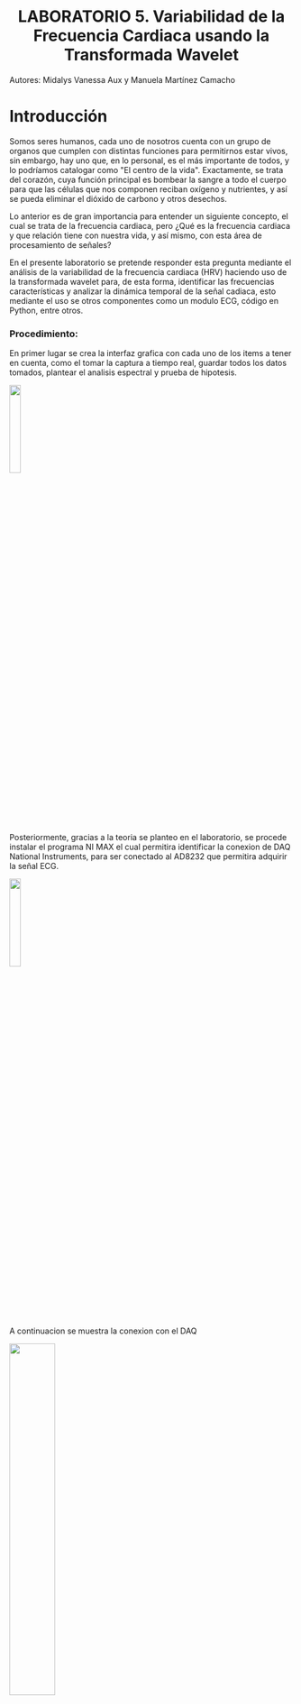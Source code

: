 <h1 align="center"> LABORATORIO 5. Variabilidad de la Frecuencia Cardiaca usando la Transformada Wavelet </h1>

Autores: Midalys Vanessa Aux y Manuela Martínez Camacho

# Introducción
Somos seres humanos, cada uno de nosotros cuenta con un grupo de organos que cumplen con distintas funciones para permitirnos estar vivos, sin embargo, hay uno que, en lo personal, es el más importante de todos, y lo podríamos catalogar como "El centro de la vida". Exactamente, se trata del corazón, cuya función principal es bombear la sangre a todo el cuerpo para que las células que nos componen reciban oxígeno y nutrientes, y así se pueda eliminar el dióxido de carbono y otros desechos.

Lo anterior es de gran importancia para entender un siguiente concepto, el cual se trata de la frecuencia cardiaca, pero ¿Qué es la frecuencia cardiaca y que relación tiene con nuestra vida, y así mismo, con esta área de procesamiento de señales?

En el presente laboratorio se pretende responder esta pregunta mediante el análisis de la variabilidad de la frecuencia cardiaca (HRV) haciendo uso de la transformada wavelet para, de esta forma, identificar las frecuencias características y analizar la dinámica temporal de la señal cadiaca, esto mediante el uso se otros componentes como un modulo ECG, código en Python, entre otros.

### Procedimiento:

En primer lugar se crea la interfaz grafica con cada uno de los items a tener en cuenta, como el tomar la captura a tiempo real, guardar todos los datos tomados, plantear el analisis espectral y prueba de hipotesis.

<img src="https://github.com/Mida2304/LABORATORIO5/blob/main/interfaz.png?raw=true" width="20%" />


Posteriormente, gracias a la teoria se planteo en el laboratorio, se procede instalar el programa NI MAX el cual permitira identificar la conexion de DAQ National Instruments, para ser conectado al AD8232 que permitira adquirir la señal ECG.

<img src="https://github.com/Mida2304/LABORATORIO5/blob/main/conexion.jpg?raw=true" width="20%" />

A continuacion se muestra la conexion con el DAQ

<img src="https://github.com/Mida2304/LABORATORIO5/blob/main/daq.jpg?raw=true" width="40%" />

Posteriormente se realiza la prueba de aquisiscion de datos:

<img src="https://github.com/Mida2304/LABORATORIO5/blob/main/adquisicion.jpg?raw=true" width="40%" />

### Conceptos para tener en cuenta:
En este siguiente ítem se encuentran los conceptos que se deben tener en cuenta para poder entender de forma más adecuada el presente laboratorio.
##### • [^1^] Frecuencia cardiaca (HRV): 
La frecuencia cardiaca se refiere al número de veces que el corazón late por minuto (gracias a ello estamos vivos). Esta es una medida clave del funcionamiento del sistema cardiovascular. Se expresar en latidos por minuto (lpm), y su valor normal en reposo debe ser entre los 60 y 100 lpm.

Esta medida puede variar según la edad y sirve como un indicador del estado de salud del corazón y del sistema cardiovascular. Por ejemplo, un corazón sano late de manera eficiente para poder bombear la sangre necesaria para el cuerpo, sin embargo, una frecuencia alta o baja puede indicar problemas cardíacos o desequilibrios del organismos. Así mismo, personas como los atletas suelen poseer una frecuencia cardíaca en reposo más baja, lo cual muestra que su corazón es mucho más eficiente, aunque una frecuencia alta indica que existe una falta de condición física o estrés corporal. Estos y muchos más indicadores se pueden divisar al obtener la frecuencia cardíaca, y de igual forma, es mucho más valiosa al momento en que se analiza, como se hará en este presente.
[^1^]:Edward R. Laskowski, M. D. (2022, October 8). Dos maneras fáciles y precisas de Medir Tu Frecuencia Cardíaca. Mayo Clinic. https://www.mayoclinic.org/es/healthy-lifestyle/fitness/expert-answers/heart-rate/faq-20057979 

##### • [^2^] Señal de frecuencia cardiaca: 
La señal de frecuencia cardiaca es una representación eléctrica o digital del ritmo de los latidos del corazón a lo largo del tiempo, esta es la señal que se va a proceder a análizar. Se obtiene mediante sensores que detectan cada latidos y generan una señal que puede ser analizada o visualizada.

Existen dos formas comunes de esta señal: Electrocardiograma (ECG) y Señal de pulsaciones (PPG). Para esta práctica, se tiene el ECG, el cual mide la actividad eléctrica del corazón, y esta muestra ondas que representan cómo se activan las distintas partes del corazón en cada latido. Como se mencionó anteriormente, se usa en hospitales y equipos médicos para detectar algún tipo de patología como lo pueden ser arritmias, infartos, entre otros.
[^2^]: Heart rate signal. Heart Rate Signal - an overview | ScienceDirect Topics. (n.d.). https://www.sciencedirect.com/topics/computer-science/heart-rate-signal 

##### • [^3^] Transformada Wavelet: 
Esta es una técnica matemática que nos permite analizar señales en el tiempo y en la frecuencia al mismo tiempo. Es de gran utilidad para poder estudiar señales que cambian a lo largo del tiempo, como la señal de frecuencia cardíaca, lo cual no lo puede hacerr la transformada de Fouriere tradicional.

El procedimiento que esta requiere es tener una señal, escoger entre los distintos tipos de Wavelets que se tienen (como Haar, Daubechies, Morlet, etc), interpretar la señal eliminando el ruido y detectando los picos o eventos (como los latidos cardíacos anómalos), y esta puede ser visible haciendo uso de un software como lo es en este caso Python.
[^3^]: Transformada wavelet. acervo para el mejoramiento del aprendizaje de alumnos de ingeniera en Inteligencia Artificial. (n.d.). https://virtual.cuautitlan.unam.mx/intar/?page_id=1108  

Para el procedimiento anterior se tienen que tomar en cuenta las siguientes librerias:
##### - sys: Interactuar con sistema operativo de la interfaz.
##### - csv: Sirve para leer y escribir archivos en formatos CSV.
##### - PyQt6: Libreria empelada para la creación de la interfaz grafica, botones, ventanas y muestra de la adquisicion de los datos.
##### - numpy: Para la realización de calculos numericos, estadistica, algebra y arreglos. 
##### - pyqtgraph: Para graficar datos dentro de la interfaz en tiempo real.
##### - nidaqmx: libreria empleada para controlar dispositivos de adquisición de National Instruments NI DAQ, leyendo directamente la señal EMG de la targeta de adquisicion (en el caso del presente, se empleo un AD8232).
##### - AcquisitionType: Para especificar el tipo de adquisicion de datos (lectura continua o captura puntual).
##### - butter, filtfilt, iirnotch: Crea un filtro Butterworth sin cambiar la fase y un filtro rechaza banda para eliminar el ruido de 50 a 60 Hz, filtrando y suavizando la señal.

<img src="https://github.com/Mida2304/LABORATORIO5/blob/main/librerias.png?raw=true" width="20%" />

Posteriormente, se crea la adquisicion de datos a tiempo real con DAQ y utilizando el boton iniciar captura se procede a visualizar los datos de la señal ECG a tiempo real.

<img src="https://github.com/Mida2304/LABORATORIO5/blob/main/iniciar.png?raw=true" width="20%" />
En la anterior parte de codigo se puede visualizar su estructura tanto par iniciar como para detener dado que debemos tener un tiempo de toma de la muestra de 5 minutos o 300 s

Seguidamente, una vez obtenida la señal a tiempo real, se utiliza el boton "guardar cvs" ara que los datos obtenidos en tiempo real sean guardados en este tipo de archivo y el boton "cargar cvs" para cargar los datos en pantalla y hacer su respectivo analisis.

<img src="https://github.com/Mida2304/LABORATORIO5/blob/main/se%C3%B1al.png?raw=true" width="20%" />

Con esta parte obtenida se procede a implementar un sistema de filtrado, gracias a la literatura, se aplicara un filtro IIR y buterwort para que la señal de la frecuencia cardiaca salga con menos interferencia:

<img src="https://github.com/Mida2304/LABORATORIO5/blob/main/filtro%2B.png?raw=true" width="20%" />

Posteriormente, se identifican los picos R de toda la señal...

<img src="https://github.com/Mida2304/LABORATORIO5/blob/main/picos.png?raw=true" width="20%" />

A continuación se calcula los intervalos R-R para la obtencion de una nueva señal

# Requisitos
- Contar con Python 3.9.0 instalado.
- Contar con señal internet.
- Instalar las librerías necesarias instaladas para ejecutar el código correctamente.
- Contar con conocimiento sobre programacion en Python.
- Contar con un AD8232
- Instalar IN MAX
- Tener conocimientos sobre el funcionamiento de DAQ
  
  
# Usar
Por favor, cite este articulo de la siguiente manera:

Aux, M.; Martinez, M.;  LABORATORIO 4. FATIGA. 4 de Abril de 2025.

# Información de contacto

est.manuela.martin@unimilitar.edu.co y est.midalys.aux@unimilitar.edu.co
